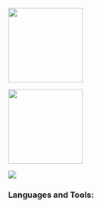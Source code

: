 <a href="#"><img src="https://github-readme-stats.vercel.app/api?username=ketan-jpmc&count_private=true&show_icons=true&hide=stars,issues&theme=vue&hide_border=true#gh-light-mode-only" height="152px"/></a>

<a href="#"><img src="https://github-readme-streak-stats.herokuapp.com/?user=ketan-jpmc&theme=vue&hide_border=true#gh-light-mode-only" height="152px"/></a>

<a href="#"><img src="https://github-readme-activity-graph.cyclic.app/graph/?username=ketan-jpmc&theme=github-compact&hide_border=true"/></a>

<h3 align="left">Languages and Tools:</h3>
